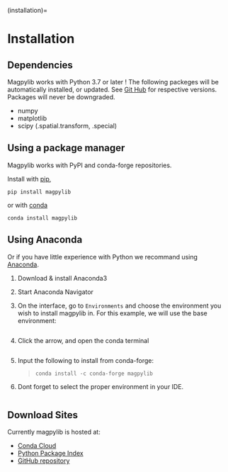 (installation)=

# Installation

## Dependencies

Magpylib works with Python 3.7 or later ! The following packeges will be automatically installed, or updated. See [Git Hub](https://github.com/magpylib/magpylib) for respective versions. Packages will never be downgraded.

- numpy
- matplotlib
- scipy (.spatial.transform, .special)

## Using a package manager

Magpylib works with PyPI and conda-forge repositories.

Install with [pip](https://pypi.org/project/pip/),

```console
pip install magpylib
```

or with [conda](https://docs.conda.io/en/latest/)

```console
conda install magpylib
```

## Using Anaconda

Or if you have little experience with Python we recommand using [Anaconda](https://www.anaconda.com).

1. Download & install Anaconda3

2. Start Anaconda Navigator

3. On the interface, go to `Environments` and choose the environment you wish to install magpylib in. For this example, we will use the base environment:

   > ```{image} ../_static/images/install_guide/anaconda0.png
   > ```

4. Click the arrow, and open the conda terminal

   > ```{image} ../_static/images/install_guide/anaconda1.png
   > ```

5. Input the following to install from conda-forge:

   > ```console
   > conda install -c conda-forge magpylib
   > ```

6. Dont forget to select the proper environment in your IDE.

   > ```{image} ../_static/images/install_guide/anaconda2.png
   > ```

## Download Sites

Currently magpylib is hosted at:

- [Conda Cloud](https://anaconda.org/conda-forge/magpylib)
- [Python Package Index](https://pypi.org/project/magpylib/)
- [GitHub repository](https://github.com/magpylib/magpylib)
